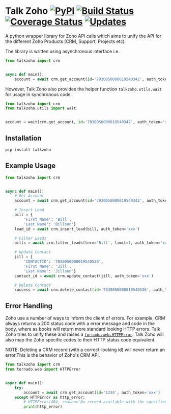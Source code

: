 # Talk Zoho [![PyPI](https://img.shields.io/pypi/v/talkzoho.svg?maxAge=2592000)](https://pypi.org/project/talkzoho/) [![Build Status](https://travis-ci.org/A2Z-Cloud/Talk-Zoho.svg?branch=master)](https://travis-ci.org/A2Z-Cloud/Talk-Zoho) [![Coverage Status](https://coveralls.io/repos/github/A2Z-Cloud/Talk-Zoho/badge.svg?branch=master)](https://coveralls.io/github/A2Z-Cloud/Talk-Zoho?branch=master) [![Updates](https://pyup.io/repos/github/a2z-cloud/talk-zoho/shield.svg)](https://pyup.io/repos/github/a2z-cloud/talk-zoho/)

A python wrapper library for Zoho API calls which aims to unify the API for the different Zoho Products (CRM, Support, Projects etc).

The library is written using asynchronous interface i.e.
```python
from talkzoho import crm


async def main():
    account = await crm.get_account(id='7030050000019540342', auth_token='xxx')
```

However, Talk Zoho also provides the helper function `talkzoho.utils.wait` for usage in synchronous code.
```python
from talkzoho import crm
from talkzoho.utils import wait


account = wait(crm.get_account, id='7030050000019540342', auth_token='xxx')
```

## Installation
```bash
pip install talkzoho
```

## Example Usage
```python
from talkzoho import crm


async def main():
    # Get Account
    account = await crm.get_account(id='7030050000019540342', auth_token='xxx')

    # Insert Lead
    bill = {
        'First Name': 'Bill',
        'Last Name': 'Billson'}
    lead_id = await crm.insert_lead(bill, auth_token='xxx')

    # Filter Leads
    bills = await crm.filter_leads(term='Bill', limit=1, auth_token='xxx')

    # Update Contact
    jill = {
        'CONTACTID': '7030050000019540536',
        'First Name': 'Jill',
        'Last Name': 'Jillson'}
    contact_id = await crm.update_contact(jill, auth_token='xxx')

    # Delete Contact
    success = await crm.delete_contact(id='7030050000019540536', auth_token='xxx')
```

## Error Handling
Zoho use a number of ways to inform the client of errors. For example, CRM always returns a 200 status code with a error message and code in the body, where as books will return more standard looking HTTP errors. Talk Zoho tries to unify these and raises a [`tornado.web.HTTPError`](http://www.tornadoweb.org/en/stable/web.html#tornado.web.HTTPError). Talk Zoho will also map the Zoho specific codes to their HTTP status code equivalent.

NOTE: Deleting a CRM record (with a correct-looking id) will never return an error.This is the behavior of Zoho's CRM API.
```python
from talkzoho import crm
from tornado.web import HTTPError


async def main():
    try:
        account = await crm.get_account(id='1234', auth_token='xxx')
    except HTTPError as http_error:
        # HTTPError(404, reason='No record available with the specified record ID.')
        print(http_error)
```
